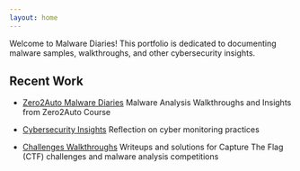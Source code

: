 ```yaml
---
layout: home
---
```


Welcome to Malware Diaries! This portfolio is dedicated to documenting malware samples, walkthroughs, and other cybersecurity insights.



## Recent Work

- [Zero2Auto Malware Diaries](zero2auto.md)
Malware Analysis Walkthroughs and Insights from Zero2Auto Course


- [Cybersecurity Insights](insights.md)
Reflection on cyber monitoring practices


- [Challenges Walkthroughs](walkthroughs.md)
Writeups and solutions for Capture The Flag (CTF) challenges and malware analysis competitions

